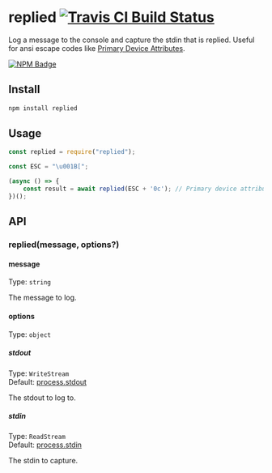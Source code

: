 # replied [![Travis CI Build Status](https://img.shields.io/travis/com/Richienb/replied/master.svg?style=for-the-badge)](https://travis-ci.com/Richienb/replied)

Log a message to the console and capture the stdin that is replied. Useful for ansi escape codes like [Primary Device Attributes](https://terminalguide.namepad.de/seq/csi_sc/).

[![NPM Badge](https://nodei.co/npm/replied.png)](https://npmjs.com/package/replied)

## Install

```sh
npm install replied
```

## Usage

```js
const replied = require("replied");

const ESC = "\u001B[";

(async () => {
	const result = await replied(ESC + '0c'); // Primary device attributes
})();
```

## API

### replied(message, options?)

#### message

Type: `string`

The message to log.

#### options

Type: `object`

##### stdout

Type: `WriteStream`\
Default: [process.stdout](https://nodejs.org/api/process.html#process_process_stdout)

The stdout to log to.

##### stdin

Type: `ReadStream`\
Default: [process.stdin](https://nodejs.org/api/process.html#process_process_stdin)

The stdin to capture.
